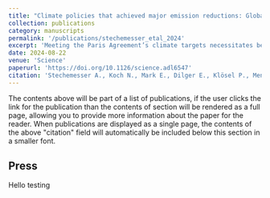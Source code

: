 ```yaml
---
title: "Climate policies that achieved major emission reductions: Global evidence from two decades"
collection: publications
category: manuscripts
permalink: '/publications/stechemesser_etal_2024'
excerpt: 'Meeting the Paris Agreement’s climate targets necessitates better knowledge about which climate policies work in reducing emissions at the necessary scale. We provide a global, systematic ex post evaluation to identify policy combinations that have led to large emission reductions out of 1500 climate policies implemented between 1998 and 2022 across 41 countries from six continents. Our approach integrates a comprehensive climate policy database with a machine learning–based extension of the common difference-in-differences approach. We identified 63 successful policy interventions with total emission reductions between 0.6 billion and 1.8 billion metric tonnes CO2. Our insights on effective but rarely studied policy combinations highlight the important role of price-based instruments in well-designed policy mixes and the policy efforts necessary for closing the emissions gap.'
date: 2024-08-22
venue: 'Science'
paperurl: 'https://doi.org/10.1126/science.adl6547'
citation: 'Stechemesser A., Koch N., Mark E., Dilger E., Klösel P., Menicacci L., Nachtigall D., Pretis F., Ritter N., Schwarz M., Vossen H., Wenzel A. (2024). &quot;Climate policies that achieved major emission reductions: Global evidence from two decades.&quot; <i>Science</i>. 385(884-892).'
---
```


The contents above will be part of a list of publications, if the user clicks the link for the publication than the contents of section will be rendered as a full page, allowing you to provide more information about the paper for the reader. When publications are displayed as a single page, the contents of the above "citation" field will automatically be included below this section in a smaller font.

Press
------------------
Hello testing
